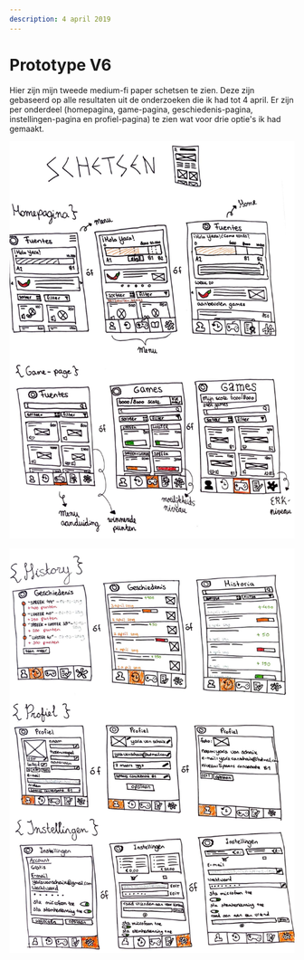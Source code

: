 ```yaml
---
description: 4 april 2019
---
```


# Prototype V6

Hier zijn mijn tweede medium-fi paper schetsen te zien. Deze zijn gebaseerd op alle resultaten uit de onderzoeken die ik had tot 4 april. Er zijn per onderdeel \(homepagina, game-pagina, geschiedenis-pagina, instellingen-pagina en profiel-pagina\) te zien wat voor drie optie's ik had gemaakt.

![](../../.gitbook/assets/scan-4-abr-2019-3-1.jpg)

![](../../.gitbook/assets/scan-4-abr-2019-2-1.jpg)

